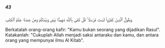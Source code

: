 ##### 43

<span class="ayah">وَيَقُولُ ٱلَّذِينَ كَفَرُوا۟ لَسْتَ مُرْسَلًۭا ۚ قُلْ كَفَىٰ بِٱللَّهِ شَهِيدًۢا بَيْنِى وَبَيْنَكُمْ وَمَنْ عِندَهُۥ عِلْمُ ٱلْكِتَٰبِ</span>

<span class="ayah_translation">Berkatalah orang-orang kafir: "Kamu bukan seorang yang dijadikan Rasul". Katakanlah: "Cukuplah Allah menjadi saksi antaraku dan kamu, dan antara orang yang mempunyai ilmu Al Kitab".</span>
